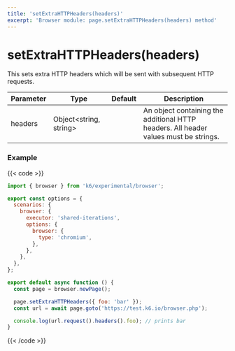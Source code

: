 ```yaml
---
title: 'setExtraHTTPHeaders(headers)'
excerpt: 'Browser module: page.setExtraHTTPHeaders(headers) method'
---
```


# setExtraHTTPHeaders(headers)

This sets extra HTTP headers which will be sent with subsequent HTTP requests.

| Parameter | Type                   | Default | Description                                                                          |
| --------- | ---------------------- | ------- | ------------------------------------------------------------------------------------ |
| headers   | Object<string, string> |         | An object containing the additional HTTP headers. All header values must be strings. |

### Example

{{< code >}}

```javascript
import { browser } from 'k6/experimental/browser';

export const options = {
  scenarios: {
    browser: {
      executor: 'shared-iterations',
      options: {
        browser: {
          type: 'chromium',
        },
      },
    },
  },
};

export default async function () {
  const page = browser.newPage();

  page.setExtraHTTPHeaders({ foo: 'bar' });
  const url = await page.goto('https://test.k6.io/browser.php');

  console.log(url.request().headers().foo); // prints bar
}
```

{{< /code >}}
